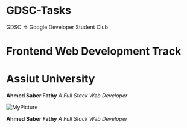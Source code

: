 # GDSC-Tasks
GDSC => Google Developer Student Club
# Frontend Web Development Track
# Assiut University
**Ahmed Saber Fathy**
*A Full Stack Web Developer*


![MyPicture](https://avatars.githubusercontent.com/u/64714761?s=96&v=4)


**Ahmed Saber Fathy**
*A Full Stack Web Developer*
